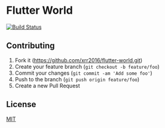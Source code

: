 # Flutter World

[![Build Status](https://travis-ci.org/xrr2016/flutter-world.svg?branch=master)](https://travis-ci.org/xrr2016/flutter-world)

## Contributing

1. Fork it (<https://github.com/xrr2016/flutter-world.git>)
2. Create your feature branch (`git checkout -b feature/foo`)
3. Commit your changes (`git commit -am 'Add some foo'`)
4. Push to the branch (`git push origin feature/foo`)
5. Create a new Pull Request

## License

[MIT](LICENSE)
